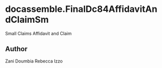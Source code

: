 # docassemble.FinalDc84AffidavitAndClaimSm

Small Claims Affidavit and Claim

## Author

Zani Doumbia
Rebecca Izzo


